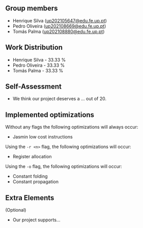 ## Group members

- Henrique Silva (up202105647@edu.fe.up.pt)
- Pedro Oliveira (up202108669@edu.fe.up.pt)
- Tomás Palma (up202108880@edu.fe.up.pt)

## Work Distribution

- Henrique Silva - 33.33 %
- Pedro Oliveira - 33.33 %
- Tomás Palma - 33.33 %

## Self-Assessment

- We think our project deserves a ... out of 20.

## Implemented optimizations

Without any flags the following optimizations will always occur:

- Jasmin low cost instructions

Using the `-r <n>` flag, the following optimizations will occur:

- Register allocation

Using the `-o` flag, the following optimizations will occur:

- Constant folding
- Constant propagation

## Extra Elements

(Optional)
- Our project supports...
